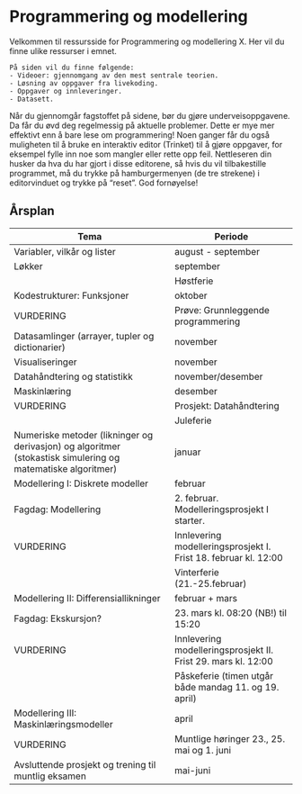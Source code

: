 # Programmering og modellering

Velkommen til ressursside for Programmering og modellering X. Her vil du finne ulike ressurser i emnet.

```{admonition} Innhold
På siden vil du finne følgende:
- Videoer: gjennomgang av den mest sentrale teorien.
- Løsning av oppgaver fra livekoding.
- Oppgaver og innleveringer.
- Datasett.
```
Når du gjennomgår fagstoffet på sidene, bør du gjøre underveisoppgavene. Da får du øvd deg regelmessig på aktuelle problemer. Dette er mye mer effektivt enn å bare lese om programmering! Noen ganger får du også muligheten til å bruke en interaktiv editor (Trinket) til å gjøre oppgaver, for eksempel fylle inn noe som mangler eller rette opp feil. Nettleseren din husker da hva du har gjort i disse editorene, så hvis du vil tilbakestille programmet, må du trykke på hamburgermenyen (de tre strekene) i editorvinduet og trykke på “reset”. God fornøyelse!

## Årsplan
| Tema | Periode |
| ------------- | ------------- |
| Variabler, vilkår og lister | august - september |
| Løkker | september |
|  | Høstferie |
| Kodestrukturer: Funksjoner | oktober |
| VURDERING | Prøve: Grunnleggende programmering |
| Datasamlinger (arrayer, tupler og dictionarier) | november |
| Visualiseringer | november |
| Datahåndtering og statistikk | november/desember |
| Maskinlæring | desember |
| VURDERING | Prosjekt: Datahåndtering |
|  | Juleferie |
| Numeriske metoder (likninger og derivasjon) og algoritmer (stokastisk simulering og matematiske algoritmer) | januar |
| Modellering I: Diskrete modeller | februar |
| Fagdag: Modellering| 2. februar. Modelleringsprosjekt I starter. |
| VURDERING | Innlevering modelleringsprosjekt I. Frist 18. februar kl. 12:00|
| | Vinterferie (21.-25.februar) |
| Modellering II: Differensiallikninger | februar + mars |
| Fagdag: Ekskursjon? | 23. mars kl. 08:20 (NB!) til 15:20 |
| VURDERING | Innlevering modelleringsprosjekt II. Frist 29. mars kl. 12:00 |
| | Påskeferie (timen utgår både mandag 11. og 19. april) |
| Modellering III: Maskinlæringsmodeller | april|
| VURDERING | Muntlige høringer 23., 25. mai og 1. juni |
| Avsluttende prosjekt og trening til muntlig eksamen| mai-juni |
